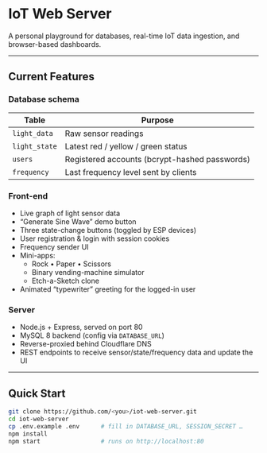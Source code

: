 # IoT Web Server

A personal playground for databases, real-time IoT data ingestion, and browser-based dashboards.

---

## Current Features

### Database schema
| Table | Purpose |
|-------|---------|
| `light_data`      | Raw sensor readings |
| `light_state`     | Latest red / yellow / green status |
| `users`           | Registered accounts (bcrypt-hashed passwords) |
| `frequency`       | Last frequency level sent by clients |

### Front-end
* Live graph of light sensor data  
* “Generate Sine Wave” demo button  
* Three state-change buttons (toggled by ESP devices)  
* User registration & login with session cookies  
* Frequency sender UI  
* Mini-apps:  
  * Rock • Paper • Scissors  
  * Binary vending-machine simulator  
  * Etch-a-Sketch clone  
* Animated “typewriter” greeting for the logged-in user

### Server
* Node.js + Express, served on port 80  
* MySQL 8 backend (config via `DATABASE_URL`)  
* Reverse-proxied behind Cloudflare DNS  
* REST endpoints to receive sensor/state/frequency data and update the UI

---

## Quick Start

```bash
git clone https://github.com/<you>/iot-web-server.git
cd iot-web-server
cp .env.example .env      # fill in DATABASE_URL, SESSION_SECRET …
npm install
npm start                 # runs on http://localhost:80
